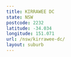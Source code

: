 ```yaml
---
title: KIRRAWEE DC
state: NSW
postcode: 2232
latitude: -34.034
longitude: 151.071
url: /nsw/kirrawee-dc/
layout: suburb
---
```

